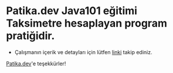 # Patika.dev Java101 eğitimi Taksimetre  hesaplayan program pratiğidir.

* Çalışmanın içerik ve detayları için lütfen [linki](https://academy.patika.dev/courses/java101/pratik-taksimetre) takip ediniz.

[Patika.dev](https://www.patika.dev/tr)'e teşekkürler!